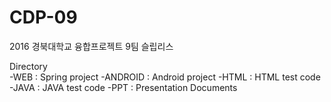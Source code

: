# CDP-09
2016 경북대학교 융합프로젝트 9팀 슬립리스

Directory  
-WEB : Spring project
-ANDROID : Android project
-HTML : HTML test code
-JAVA : JAVA test code
-PPT : Presentation Documents
